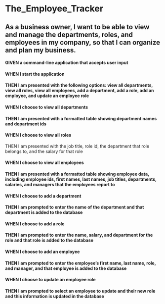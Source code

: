 # The_Employee_Tracker
## As a business owner, I want to be able to view and manage the departments, roles, and employees in my company, so that I can organize and plan my business.

#### GIVEN a command-line application that accepts user input
#### WHEN I start the application
#### THEN I am presented with the following options: view all departments, view all roles, view all employees, add a department, add a role, add an employee, and update an employee role
#### WHEN I choose to view all departments
#### THEN I am presented with a formatted table showing department names and department ids
#### WHEN I choose to view all roles
THEN I am presented with the job title, role id, the department that role belongs to, and the salary for that role
#### WHEN I choose to view all employees
#### THEN I am presented with a formatted table showing employee data, including employee ids, first names, last names, job titles, departments, salaries, and managers that the employees report to
#### WHEN I choose to add a department
#### THEN I am prompted to enter the name of the department and that department is added to the database
#### WHEN I choose to add a role
#### THEN I am prompted to enter the name, salary, and department for the role and that role is added to the database
#### WHEN I choose to add an employee
#### THEN I am prompted to enter the employee’s first name, last name, role, and manager, and that employee is added to the database
#### WHEN I choose to update an employee role
#### THEN I am prompted to select an employee to update and their new role and this information is updated in the database
